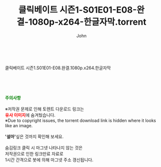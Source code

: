 ﻿---
layout: post
title:  "    클릭베이트 시즌1-S01E01-E08-완결-1080p-x264-한글자막.torrent"
author: John
categories: [ 넷플릭스 ]
tags: [  ]
image:  
description: "    클릭베이트 시즌1-S01E01-E08-완결-1080p-x264-한글자막 torrent 정보 공유"
toc: true
toc_sticky: true
---

<br>

클릭베이트 시즌1.S01E01-E08.완결.1080p.x264.한글자막        
    
<br><br><br>
<p data-ke-size="size16"><b><span style="color: green;">주의사항</span></b><br /><br />※저작권 문제로 인해 토렌트 다운로드 링크는<br /><b><span style="color: red;">유사 이미지</span></b>에 숨겨뒀습니다.<br />※Due to copyright issues, the torrent download link is hidden where it looks like an image.<br /><br /><b>'설마'</b>싶은 것까지 확인해 보세요.<br /><br />숨김링크 클릭 시 마그넷 나타나지 않는 것은<br />저작권으로 인한 링크만료 자료로<br />1시간 간격으로 봇에 의해 마그넷 주소 갱신됩니다.</p>
